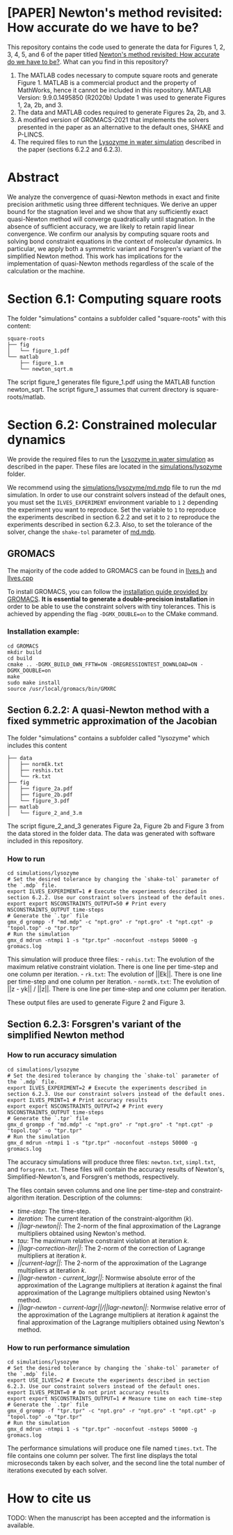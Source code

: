 # [PAPER] Newton's method revisited: How accurate do we have to be?

This repository contains the code used to generate the data for Figures 1, 2, 3, 4, 5, and 6 of the paper titled [Newton's method revisited: How accurate do we have to be?](TODO). What can you find in this repository?

1. The MATLAB codes necessary to compute square roots and generate Figure 1. MATLAB is a commercial product and the property of MathWorks, hence it cannot be included in this repository. MATLAB Version: 9.9.0.1495850 (R2020b) Update 1 was used to generate Figures 1, 2a, 2b, and 3.
2. The data and MATLAB codes required to generate Figures 2a, 2b, and 3.
3. A modified version of GROMACS-2021 that implements the solvers presented in the paper as an alternative to the default ones, SHAKE and P-LINCS. 
4. The required files to run the [Lysozyme in water simulation](https://www.mdtutorials.com/gmsozyme/) described in the paper (sections 6.2.2 and 6.2.3).

# Abstract

We analyze the convergence of quasi-Newton methods in exact and finite precision arithmetic using three different techniques. We derive an upper bound for the stagnation level and we show that any sufficiently exact quasi-Newton method will converge quadratically until stagnation. In the absence of sufficient accuracy, we are likely to retain rapid linear convergence. We confirm our analysis by computing square roots and solving bond constraint equations in the context of molecular dynamics. In particular, we apply both a symmetric variant and Forsgren's variant of the simplified Newton method. This work has implications for the implementation of quasi-Newton methods regardless of the scale of the calculation or the machine.

# Section 6.1: Computing square roots

The folder "simulations" contains a subfolder called "square-roots" with this content:

```
square-roots
├── fig
│   └── figure_1.pdf
└── matlab
    ├── figure_1.m
    └── newton_sqrt.m
```

The script figure_1 generates file figure_1.pdf using the MATLAB function newton_sqrt.
The script figure_1 assumes that current directory is square-roots/matlab.

# Section 6.2: Constrained molecular dynamics

We provide the required files to run the [Lysozyme in water simulation](https://manual.gromacs.org/documentation/2021/install-guide/index.html) as described in the paper. These files are located in the [simulations/lysozyme](simulations/lysozyme) folder.

We recommend using the [simulations/lysozyme/md.mdp](simulations/lysozyme/md.mdp) file to run the md simulation. In order to use our constraint solvers instead of the default ones, you must set the `ILVES_EXPERIMENT` environment variable to `1` `2` depending the experiment you want to reproduce. Set the variable to `1` to reproduce the experiments described in section 6.2.2 and set it to `2` to reproduce the experiments described in section 6.2.3. Also, to set the tolerance of the solver, change the `shake-tol` parameter of [md.mdp](simulations/lysozyme/md.mdp).

## GROMACS

The majority of the code added to GROMACS can be found in [Ilves.h](GROMACS/src/gromacs/mdlib/Ilves.h) and [Ilves.cpp](GROMACS/src/gromacs/mdlib/Ilves.cpp)

To install GROMACS, you can follow the [installation guide provided by GROMACS](https://manual.gromacs.org/documentation/2021/install-guide/index.html). **It is essential to generate a double-precision installation** in order to be able to use the constraint solvers with tiny tolerances. This is achieved by appending the flag `-DGMX_DOUBLE=on` to the CMake command.

### Installation example:
```
cd GROMACS
mkdir build
cd build
cmake .. -DGMX_BUILD_OWN_FFTW=ON -DREGRESSIONTEST_DOWNLOAD=ON -DGMX_DOUBLE=on
make
sudo make install
source /usr/local/gromacs/bin/GMXRC
```

## Section 6.2.2: A quasi-Newton method with a fixed symmetric approximation of the Jacobian

The folder "simulations" contains a subfolder called "lysozyme" which includes this content

```
├── data
│   ├── normEk.txt
│   ├── reshis.txt
│   └── rk.txt
├── fig
│   ├── figure_2a.pdf
│   ├── figure_2b.pdf
│   └── figure_3.pdf
├── matlab
│   └── figure_2_and_3.m
```

The script figure_2_and_3 generates Figure 2a, Figure 2b and Figure 3 from the data stored in the folder data.
The data was generated with software included in this repository.

### How to run
```
cd simulations/lysozyme
# Set the desired tolerance by changing the `shake-tol` parameter of the `.mdp` file.
export ILVES_EXPERIMENT=1 # Execute the experiments described in section 6.2.2. Use our constraint solvers instead of the default ones.
export export NSCONSTRAINTS_OUTPUT=50 # Print every NSCONSTRAINTS_OUTPUT time-steps
# Generate the `.tpr` file
gmx_d grompp -f "md.mdp" -c "npt.gro" -r "npt.gro" -t "npt.cpt" -p "topol.top" -o "tpr.tpr"
# Run the simulation
gmx_d mdrun -ntmpi 1 -s "tpr.tpr" -noconfout -nsteps 50000 -g gromacs.log
```

This simulation will produce three files:
    - `rehis.txt`: The evolution of the maximum relative constraint violation. There is one line per time-step and one column per iteration.
    - `rk.txt`: The evolution of ||Ek||. There is one line per time-step and one column per iteration.
    - `normEk.txt`: The evolution of ||z - yk|| / ||z||. There is one line per time-step and one column per iteration.

These output files are used to generate Figure 2 and Figure 3.

## Section 6.2.3: Forsgren's variant of the simplified Newton method

### How to run accuracy simulation

```
cd simulations/lysozyme
# Set the desired tolerance by changing the `shake-tol` parameter of the `.mdp` file.
export ILVES_EXPERIMENT=2 # Execute the experiments described in section 6.2.3. Use our constraint solvers instead of the default ones.
export ILVES_PRINT=1 # Print accuracy results
export export NSCONSTRAINTS_OUTPUT=2 # Print every NSCONSTRAINTS_OUTPUT time-steps
# Generate the `.tpr` file
gmx_d grompp -f "md.mdp" -c "npt.gro" -r "npt.gro" -t "npt.cpt" -p "topol.top" -o "tpr.tpr"
# Run the simulation
gmx_d mdrun -ntmpi 1 -s "tpr.tpr" -noconfout -nsteps 50000 -g gromacs.log
```

The accuracy simulations will produce three files: `newton.txt`, `simpl.txt`, and `forsgren.txt`. These files will contain the accuracy results of Newton's, Simplified-Newton's, and Forsgren's methods, respectively.

The files contain seven columns and one line per time-step and constraint-algorithm iteration. Description of the columns:

- *time-step*: The time-step.
- *iteration*: The current iteration of the constraint-algorithm ($k$).
- *||lagr-newton||*: The 2-norm of the final approximation of the Lagrange multipliers obtained using Newton's method. 
- *tau*: The maximum relative constraint violation at iteration $k$.  
- *||lagr-correction-iter||*: The 2-norm of the correction of Lagrange multipliers at iteration $k$.
- *||current-lagr||*: The 2-norm of the approximation of the Lagrange multipliers at iteration $k$.
- *||lagr-newton - current_lagr||*: Normwise absolute error of the approximation of the Lagrange multipliers at iteration $k$ against the final approximation of the Lagrange multipliers obtained using Newton's method.
- *||lagr-newton - current-lagr||/||lagr-newton||*: Normwise relative error of the approximation of the Lagrange multipliers at iteration $k$ against the final approximation of the Lagrange multipliers obtained using Newton's method.

### How to run performance simulation

```
cd simulations/lysozyme
# Set the desired tolerance by changing the `shake-tol` parameter of the `.mdp` file.
export USE_ILVES=2 # Execute the experiments described in section 6.2.3. Use our constraint solvers instead of the default ones.
export ILVES_PRINT=0 # Do not print accuracy results
export export NSCONSTRAINTS_OUTPUT=1 # Measure time on each time-step
# Generate the `.tpr` file
gmx_d grompp -f "tpr.tpr" -c "npt.gro" -r "npt.gro" -t "npt.cpt" -p "topol.top" -o "tpr.tpr"
# Run the simulation
gmx_d mdrun -ntmpi 1 -s "tpr.tpr" -noconfout -nsteps 50000 -g gromacs.log
```

The performance simulations will produce one file named `times.txt`. The file contains one column per solver. The first line displays the total microseconds taken by each solver, and the second line the total number of iterations executed by each solver.

# How to cite us
TODO: When the manuscript has been accepted and the information is available.
